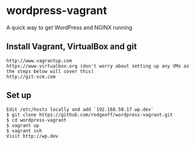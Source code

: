 # wordpress-vagrant

A quick way to get WordPress and NGINX running


Install Vagrant, VirtualBox and git
---

    http://www.vagrantup.com
    https://www.virtualbox.org (don't worry about setting up any VMs as the steps below will cover this)
    http://git-scm.com


Set up
---

    Edit /etc/hosts locally and add `192.168.50.17 wp.dev`
    $ git clone https://github.com/redgeoff/wordpress-vagrant.git
    $ cd wordpress-vagrant
    $ vagrant up
    $ vagrant ssh
    Visit http://wp.dev
